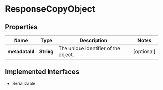 

# ResponseCopyObject


## Properties

| Name | Type | Description | Notes |
|------------ | ------------- | ------------- | -------------|
|**metadataId** | **String** | The unique identifier of the object. |  [optional] |


## Implemented Interfaces

* Serializable


